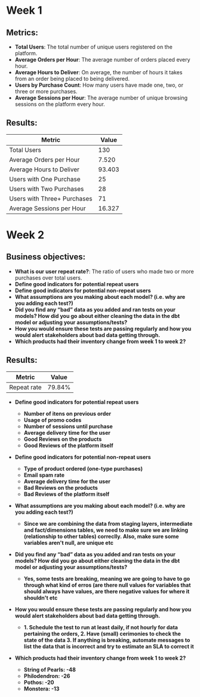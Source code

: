 # Week 1

## Metrics:

- **Total Users**: The total number of unique users registered on the platform.
- **Average Orders per Hour**: The average number of orders placed every hour.
- **Average Hours to Deliver**: On average, the number of hours it takes from an order being placed to being delivered.
- **Users by Purchase Count**: How many users have made one, two, or three or more purchases.
- **Average Sessions per Hour**: The average number of unique browsing sessions on the platform every hour.

## Results:

| Metric                          | Value      |
|---------------------------------|------------|
| Total Users                     | 130        |
| Average Orders per Hour         | 7.520      |
| Average Hours to Deliver        | 93.403     |
| Users with One Purchase         | 25         |
| Users with Two Purchases        | 28         |
| Users with Three+ Purchases     | 71         |
| Average Sessions per Hour       | 16.327     |

# Week 2

## Business objectives:

- **What is our user repeat rate?**: The ratio of users who made two or more purchases over total users.
- **Define good indicators for potential repeat users**
- **Define good indicators for potential non-repeat users**
- **What assumptions are you making about each model? (i.e. why are you adding each test?)**
- **Did you find any “bad” data as you added and ran tests on your models? How did you go about either cleaning the data in the dbt model or adjusting your assumptions/tests?**
- **How you would ensure these tests are passing regularly and how you would alert stakeholders about bad data getting through.**
- **Which products had their inventory change from week 1 to week 2?**
  
## Results:

| Metric                          | Value      |
|---------------------------------|------------|
| Repeat rate                     | 79.84%     |

- **Define good indicators for potential repeat users**
  - **Number of itens on previous order**
  - **Usage of promo codes**
  - **Number of sessions until purchase**
  - **Average delivery time for the user**
  - **Good Reviews on the products**
  - **Good Reviews of the platform itself**

- **Define good indicators for potential non-repeat users**
  - **Type of product ordered (one-type purchases)**
  - **Email spam rate**
  - **Average delivery time for the user**
  - **Bad Reviews on the products**
  - **Bad Reviews of the platform itself**

- **What assumptions are you making about each model? (i.e. why are you adding each test?)**
  - **Since we are combining the data from staging layers, intermediate and fact/dimensions tables, we need to make sure we are linking (relationship to other tables) correclly. Also, make sure some variables aren't null, are unique etc**

- **Did you find any “bad” data as you added and ran tests on your models? How did you go about either cleaning the data in the dbt model or adjusting your assumptions/tests?**
  - **Yes, some tests are breaking, meaning we are going to have to go through what kind of erros (are there null values for variables that should always have values, are there negative values for where it shouldn't etc**

- **How you would ensure these tests are passing regularly and how you would alert stakeholders about bad data getting through.**
  - **1. Schedule the test to run at least daily, if not hourly for data pertaining the orders, 2. Have (small) cerimonies to check the state of the data 3. If anything is breaking, automate messages to list the data that is incorrect and try to estimate an SLA to correct it**

- **Which products had their inventory change from week 1 to week 2?**
  - **String of Pearls: -48**
  - **Philodendron:     -26**
  - **Pothos:           -20**
  - **Monstera:         -13**